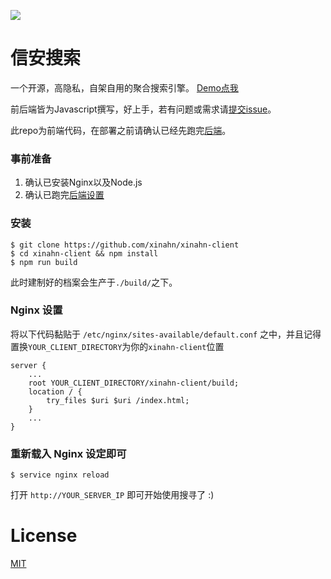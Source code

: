 ![](https://raw.githubusercontent.com/xinahn/xinahn-client/master/preview.jpg)
# 信安搜索

一个开源，高隐私，自架自用的聚合搜索引擎。 [Demo点我](https://xinahn.com)

前后端皆为Javascript撰写，好上手，若有问题或需求请[提交issue](https://github.com/xinahn/xinahn-client/issues)。

此repo为前端代码，在部署之前请确认已经先跑完[后端](https://github.com/xinahn/xinahn-socket)。

### 事前准备
1. 确认已安装Nginx以及Node.js
2. 确认已跑完[后端设置](https://github.com/xinahn/xinahn-socket)

### 安装
```console
$ git clone https://github.com/xinahn/xinahn-client
$ cd xinahn-client && npm install
$ npm run build
```
此时建制好的档案会生产于```./build/```之下。

### Nginx 设置
将以下代码黏贴于 ```/etc/nginx/sites-available/default.conf``` 之中，并且记得置换```YOUR_CLIENT_DIRECTORY```为你的```xinahn-client```位置
```
server {
	...
	root YOUR_CLIENT_DIRECTORY/xinahn-client/build;
	location / {
		try_files $uri $uri /index.html;
 	}
	...
}
```

### 重新载入 Nginx 设定即可
```console
$ service nginx reload
```
打开 ```http://YOUR_SERVER_IP``` 即可开始使用搜寻了 :)



# License
[MIT](https://github.com/xinahn/xinahn-client/blob/master/LICENSE)